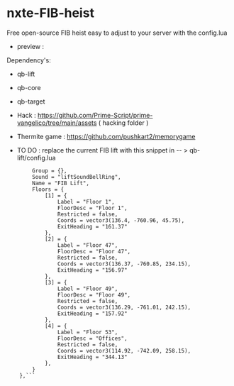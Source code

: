 # nxte-FIB-heist

 Free open-source FIB heist easy to adjust to your server with the config.lua
 
- preview :
 
Dependency's:
- qb-lift
- qb-core
- qb-target
- Hack : https://github.com/Prime-Script/prime-vangelico/tree/main/assets ( hacking folder )
- Thermite game : https://github.com/pushkart2/memorygame

- TO DO : replace the current FIB lift with this snippet in -- > qb-lift/config.lua
```    ["FIB"] = {
        Group = {},                                                      
        Sound = "liftSoundBellRing",                                                
        Name = "FIB Lift",
        Floors = {
            [1] = {
                Label = "Floor 1",
                FloorDesc = "Floor 1",
                Restricted = false,                                                  
                Coords = vector3(136.4, -760.96, 45.75),
                ExitHeading = "161.37"
            },
            [2] = {
                Label = "Floor 47",
                FloorDesc = "Floor 47",
                Restricted = false,
                Coords = vector3(136.37, -760.85, 234.15),
                ExitHeading = "156.97"
            },
            [3] = {
                Label = "Floor 49",
                FloorDesc = "Floor 49",
                Restricted = false,
                Coords = vector3(136.29, -761.01, 242.15),
                ExitHeading = "157.92"
            },
            [4] = {
                Label = "Floor 53",
                FloorDesc = "Offices",
                Restricted = false,
                Coords = vector3(114.92, -742.09, 258.15),
                ExitHeading = "344.13"
            },
        }
    },```
